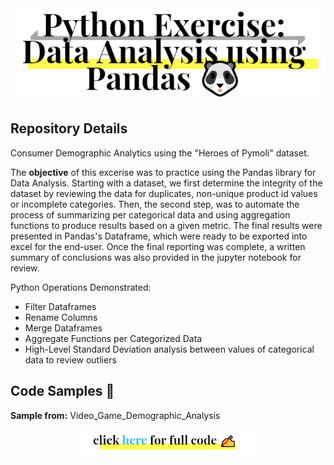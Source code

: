 <div align="center">
<img src="https://github.com/JosefinaAureaAmaro/01_Python_Pandas/blob/master/images/read_me_header_img.PNG">
</div>
<div>
<h2> Repository Details </h2>
 <p>Consumer Demographic Analytics using the "Heroes of Pymoli" dataset.</p>
  

<p> The <b>objective</b> of this excerise was to practice using the Pandas library for Data Analysis. Starting with a dataset, we first determine the integrity of the dataset by reviewing the data for duplicates, non-unique product id values or incomplete categories. Then, the second step, was to automate the process of summarizing per categorical data and using aggregation functions to produce results based on a given metric. The final results were presented in Pandas's Dataframe, which were ready to be exported into excel for the end-user. Once the final reporting was complete, a written summary of conclusions was also provided in the jupyter notebook for review.<p>
</div>

<div>
<p> Python Operations Demonstrated:</p>
<ul>
  <li> Filter Dataframes </li>
  <li> Rename Columns </li>
  <li> Merge Dataframes </li>
  <li> Aggregate Functions per Categorized Data </li>
  <li> High-Level Standard Deviation analysis between values of categorical data to review outliers</li>
</ul>
</div>

<h2> Code Samples 📓</h2>
<p><b> Sample from:</b> Video_Game_Demographic_Analysis</p>




<div align="center">
<a href="https://github.com/JosefinaAureaAmaro/01_Python_Pandas/blob/master/Video_Game_Demographic_Analysis.ipynb" target="_blank">
<img src="https://github.com/JosefinaAureaAmaro/01_Python_Pandas/blob/master/images/code_click_img.PNG"></a>
</div>
